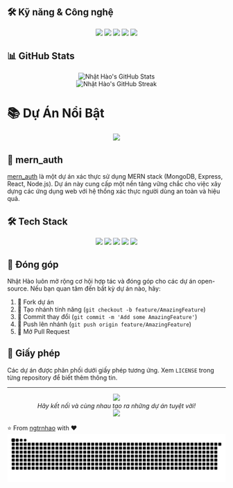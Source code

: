 
## 🛠️ Kỹ năng & Công nghệ

<p align="center">
  <img src="https://img.shields.io/badge/JavaScript-F7DF1E?style=for-the-badge&logo=javascript&logoColor=black">
  <img src="https://img.shields.io/badge/React-20232A?style=for-the-badge&logo=react&logoColor=61DAFB">
  <img src="https://img.shields.io/badge/Node.js-43853D?style=for-the-badge&logo=node.js&logoColor=white">
  <img src="https://img.shields.io/badge/MongoDB-4EA94B?style=for-the-badge&logo=mongodb&logoColor=white">
  <img src="https://img.shields.io/badge/Express.js-404D59?style=for-the-badge">
</p>

## 📊 GitHub Stats

<div align="center">
  <img src="https://github-readme-stats.vercel.app/api?username=ngtrnhao&show_icons=true&theme=radical" alt="Nhật Hào's GitHub Stats">
</div>

<div align="center">
  <img src="https://github-readme-streak-stats.herokuapp.com/?user=ngtrnhao&theme=dark" alt="Nhật Hào's GitHub Streak">
</div>



# 📚 Dự Án Nổi Bật

<div align="center">
  <img src="https://media.giphy.com/media/3o7TKSjRrfIPjeiVyM/giphy.gif" width="300">
</div>

## 🌟 mern_auth

[mern_auth](https://github.com/ngtrnhao/mern_auth) là một dự án xác thực sử dụng MERN stack (MongoDB, Express, React, Node.js). Dự án này cung cấp một nền tảng vững chắc cho việc xây dựng các ứng dụng web với hệ thống xác thực người dùng an toàn và hiệu quả.



## 🛠️ Tech Stack

<p align="center">
  <img src="https://img.shields.io/badge/JavaScript-F7DF1E?style=for-the-badge&logo=javascript&logoColor=black">
  <img src="https://img.shields.io/badge/React-20232A?style=for-the-badge&logo=react&logoColor=61DAFB">
  <img src="https://img.shields.io/badge/Node.js-43853D?style=for-the-badge&logo=node.js&logoColor=white">
  <img src="https://img.shields.io/badge/MongoDB-4EA94B?style=for-the-badge&logo=mongodb&logoColor=white">
  <img src="https://img.shields.io/badge/Express.js-404D59?style=for-the-badge">
</p>

## 🌈 Đóng góp

Nhật Hào luôn mở rộng cơ hội hợp tác và đóng góp cho các dự án open-source. Nếu bạn quan tâm đến bất kỳ dự án nào, hãy:

1. 🍴 Fork dự án
2. 🔧 Tạo nhánh tính năng (`git checkout -b feature/AmazingFeature`)
3. 🔀 Commit thay đổi (`git commit -m 'Add some AmazingFeature'`)
4. 📌 Push lên nhánh (`git push origin feature/AmazingFeature`)
5. 🔎 Mở Pull Request

## 📜 Giấy phép

Các dự án được phân phối dưới giấy phép tương ứng. Xem `LICENSE` trong từng repository để biết thêm thông tin.

---

<div align="center">
  <img src="https://media.giphy.com/media/LnQjpWaON8nhr21vNW/giphy.gif" width="60">
  <br>
  <i>Hãy kết nối và cùng nhau tạo ra những dự án tuyệt vời!</i>
  <br>
  <a href="https://github.com/ngtrnhao"><img src="https://img.shields.io/badge/GitHub-100000?style=for-the-badge&logo=github&logoColor=white"></a>
</div>

⭐️ From [ngtrnhao](https://github.com/ngtrnhao) with ❤️
<picture>
  <source media="(prefers-color-scheme: dark)" srcset="https://raw.githubusercontent.com/ngtrnhao/ngtrnhao/output/github-contribution-grid-snake-dark.svg">
  <source media="(prefers-color-scheme: light)" srcset="https://raw.githubusercontent.com/ngtrnhao/ngtrnhao/output/github-contribution-grid-snake.svg">
  <img alt="github contribution grid snake animation" src="https://raw.githubusercontent.com/ngtrnhao/ngtrnhao/output/github-contribution-grid-snake.svg">
</picture>

